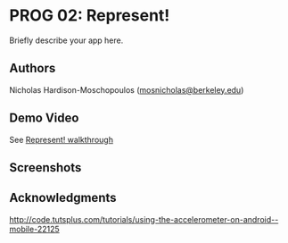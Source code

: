 # PROG 02: Represent!

Briefly describe your app here.

## Authors

Nicholas Hardison-Moschopoulos ([mosnicholas@berkeley.edu](mailto:mosnicholas@berkeley.edu))

## Demo Video

See [Represent! walkthrough](https://youtu.be/7RyAVvnUTIs)

## Screenshots

## Acknowledgments

http://code.tutsplus.com/tutorials/using-the-accelerometer-on-android--mobile-22125

